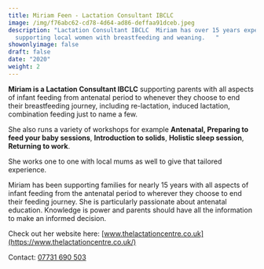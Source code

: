 ```yaml
---
title: Miriam Feen - Lactation Consultant IBCLC
image: /img/f76abc62-cd78-4d64-ad86-deffaa91dceb.jpeg
description: "Lactation Consultant IBCLC  Miriam has over 15 years experience
  supporting local women with breastfeeding and weaning.   "
showonlyimage: false
draft: false
date: "2020"
weight: 2
---
```

**Miriam is a Lactation Consultant IBCLC** supporting parents with all aspects of infant feeding from antenatal period to whenever they choose to end their breastfeeding journey, including re-lactation, induced lactation, combination feeding just to name a few.

She also runs a variety of workshops for example **Antenatal, Preparing to feed your baby sessions**, **Introduction to solids**, **Holistic sleep session**, **Returning to work**.

She works one to one with local mums as well to give that tailored experience.  

Miriam has been supporting families for nearly 15 years with all aspects of infant feeding from the antenatal period to wherever they choose to end their feeding journey. She is particularly passionate about antenatal education. Knowledge is power and parents should have all the information to make an informed decision.

Check out her website here:  [www.thelactationcentre.co.uk](https://www.thelactationcentre.co.uk/)

Contact:  [07731 690 503](<07731 690 503>)